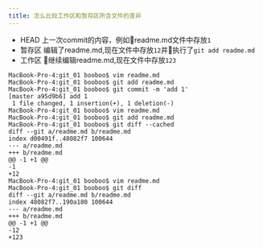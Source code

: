 ```yaml
---
title: 怎么比较工作区和暂存区所含文件的差异
---
```



* HEAD    上一次commit的内容，例如readme.md文件中存放`1`
* 暂存区  编辑了readme.md,现在文件中存放`12`并执行了`git add readme.md`
* 工作区  继续编辑readme.md,现在文件中存放`123`


```shell
MacBook-Pro-4:git_01 booboo$ vim readme.md
MacBook-Pro-4:git_01 booboo$ git add readme.md
MacBook-Pro-4:git_01 booboo$ git commit -m 'add 1'
[master a95d9b6] add 1
 1 file changed, 1 insertion(+), 1 deletion(-)
MacBook-Pro-4:git_01 booboo$ vim readme.md
MacBook-Pro-4:git_01 booboo$ git add readme.md
MacBook-Pro-4:git_01 booboo$ git diff --cached
diff --git a/readme.md b/readme.md
index d00491f..48082f7 100644
--- a/readme.md
+++ b/readme.md
@@ -1 +1 @@
-1
+12
MacBook-Pro-4:git_01 booboo$ vim readme.md
MacBook-Pro-4:git_01 booboo$ git diff
diff --git a/readme.md b/readme.md
index 48082f7..190a180 100644
--- a/readme.md
+++ b/readme.md
@@ -1 +1 @@
-12
+123
```
